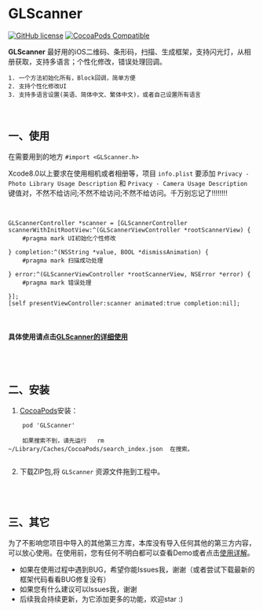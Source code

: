 # GLScanner
[![GitHub license](https://img.shields.io/badge/license-MIT-blue.svg)](https://raw.githubusercontent.com/Gavin-ldh/GLScanner/master/LICENSE)
[![CocoaPods Compatible](https://img.shields.io/cocoapods/v/GLCodeScanner.svg)](https://img.shields.io/cocoapods/v/GLScanner.svg)


**GLScanner** 最好用的iOS二维码、条形码，扫描、生成框架，支持闪光灯，从相册获取，支持多语言；个性化修改，错误处理回调。

```
1. 一个方法初始化所有，Block回调，简单方便
2. 支持个性化修改UI
3. 支持多语言设置(英语、简体中文、繁体中文)，或者自己设置所有语言
```
<br>

 
## 一、使用

在需要用到的地方 `#import <GLScanner.h>`

Xcode8.0以上要求在使用相机或者相册等，项目 `info.plist` 要添加  `Privacy - Photo Library Usage Description`  和  `Privacy - Camera Usage Description`  键值对，不然不给访问;不然不给访问;不然不给访问。千万别忘记了!!!!!!!!

<br> 

```
GLScannerController *scanner = [GLScannerController scannerWithInitRootView:^(GLScannerViewController *rootScannerView) {
	#pragma mark UI初始化个性修改 

} completion:^(NSString *value, BOOL *dismissAnimation) {
	#pragma mark 扫描成功处理

} error:^(GLScannerViewController *rootScannerView, NSError *error) {
	#pragma mark 错误处理

}];
[self presentViewController:scanner animated:true completion:nil];
```
<br>

#### 具体使用请点击[GLScanner的详细使用](http://www.jianshu.com/p/f9ca42635689)
<br>
<br>

## 二、安装
1. [CocoaPods](https://cocoapods.org/)安装：
```
    pod 'GLScanner' 

    如果搜索不到，请先运行   rm ~/Library/Caches/CocoaPods/search_index.json  在搜索。
    
```
 
2. 下载ZIP包,将 `GLScanner` 资源文件拖到工程中。
<br>
<br>

## 三、其它
为了不影响您项目中导入的其他第三方库，本库没有导入任何其他的第三方内容，可以放心使用。在使用前，您有任何不明白都可以查看Demo或者点击[使用详解](http://www.jianshu.com/p/f9ca42635689)。
* 如果在使用过程中遇到BUG，希望你能Issues我，谢谢（或者尝试下载最新的框架代码看看BUG修复没有）
* 如果您有什么建议可以Issues我，谢谢
* 后续我会持续更新，为它添加更多的功能，欢迎star :)
